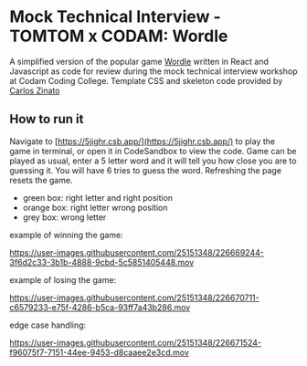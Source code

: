 # Mock Technical Interview - TOMTOM x CODAM: Wordle

A simplified version of the popular game [Wordle](https://www.nytimes.com/games/wordle/index.html") written in React and Javascript as code for review during the mock technical interview workshop at Codam Coding College. Template CSS and skeleton code provided by [Carlos Zinato](https://www.linkedin.com/in/carloszinato/)

## How to run it

Navigate to [https://5jighr.csb.app/](https://5jighr.csb.app/) to play the game in terminal, or open it in CodeSandbox to view the code. Game can be played as usual, enter a 5 letter word and it will tell you how close you are to guessing it. You will have 6 tries to guess the word. 
Refreshing the page resets the game.
- green box: right letter and right position
- orange box: right letter wrong position
- grey box: wrong letter

example of winning the game:

https://user-images.githubusercontent.com/25151348/226669244-3f6d2c33-3b1b-4888-9cbd-5c5851405448.mov

example of losing the game:

https://user-images.githubusercontent.com/25151348/226670711-c6579233-e75f-4286-b5ca-93ff7a43b286.mov

edge case handling:

https://user-images.githubusercontent.com/25151348/226671524-f96075f7-7151-44ee-9453-d8caaee2e3cd.mov

